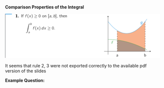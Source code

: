 **Comparison Properties of the Integral**

![Exported image](Exported%20image%2020241209225517-0.png)

It seems that rule 2, 3 were not exported correctly to the available pdf version of the slides
 
**Example Question:**